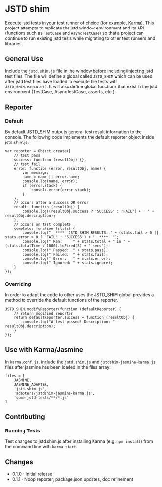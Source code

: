 JSTD shim
==========

Execute [jstd](https://code.google.com/p/js-test-driver/) tests in your test runner of choice (for example, [Karma](http://karma-runner.github.io/0.8/index.html)). This project attempts to replicate the jstd window environment and its API (functions such as `TestCase` and `AsyncTestCase`) so that a project can continue to run existing jstd tests while migrating to other test runners and libraries.

General Use
------------

Include the `jstd.shim.js` file in the window before including/injecting jstd test files. The file will define a global called `JSTD_SHIM` which can be used after jstd test files have loaded to execute the tests with `JSTD_SHIM.execute()`. It will also define global functions that exist in the jstd environment (TestCase, AsyncTestCase, asserts, etc.).

Reporter
----------

### Default

By default JSTD_SHIM outputs general test result information to the console. The following code implements the default reporter object inside jstd.shim.js:

```
var reporter = Object.create({
    // test pass
    success: function (resultObj) {},
    // test fail
    error: function (error, resultObj, name) {
        var message;
        name = name || error.name;
        console.log(name, error);
        if (error.stack) {
            console.error(error.stack);
        }
    },
    // occurs after a success OR error
    result: function (resultObj) {
        console.log((resultObj.success ? 'SUCCESS' : 'FAIL') + ' ' + resultObj.description);
    },
    // occurs on test complete
    complete: function (stats) {
        console.log("  ****  JSTD SHIM RESULTS: " + (stats.fail > 0 || stats.error > 0 ? 'FAIL' : 'SUCCESS') + "  ****  ");
        console.log(" Ran:     " + stats.total + " in " + (stats.totalTime / 1000).toFixed(3) + " secs");
        console.log(" Passed:  " + stats.pass);
        console.log(" Failed:  " + stats.fail);
        console.log(" Error:   " + stats.error);
        console.log(" Ignored: " + stats.ignore);
    }
});
```

### Overriding

In order to adapt the code to other uses the JSTD_SHIM global provides a method to override the default functions of the reporter.

```
JSTD_SHIM.modifyReporter(function (defaultReporter) {
    // return modified reporter
    return defaultReporter.success = function (resultObj) {
        console.log("A test passed! Description: " resultObj.description);
    }
});
```

Use with Karma/Jasmine
----------------------

In `karma.conf.js`, include the `jstd.shim.js` and `jstdshim-jasmine-karma.js` files after jasmine has been loaded in the files array:

```
files = [
    JASMINE,
    JASMINE_ADAPTER,
    'jstd.shim.js',
    'adapters/jstdshim-jasmine-karma.js',
    'some-jstd-tests/**/*.js'
]
```

Contributing
-------------

### Running Tests

Test changes to jstd.shim.js after installing Karma (e.g. `npm install`) from the command line with `karma start`.

Changes
-----------

* 0.1.0 - Initial release
* 0.1.1 - Noop reporter, package.json updates, doc refinement

